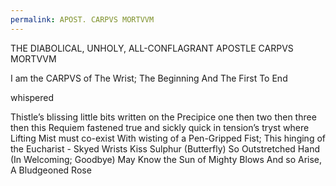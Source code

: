 ```yaml
---
permalink: APOST. CARPVS MORTVVM
---
```

THE DIABOLICAL, UNHOLY, ALL-CONFLAGRANT APOSTLE CARPVS MORTVVM 



I am the CARPVS of The Wrist; 
The Beginning And The First To End



whispered 

Thistle’s blissing
little bits 
written on the Precipice 
one 
then two 
then three 
then this Requiem
fastened true 
and sickly quick 
in tension’s tryst 
where Lifting Mist must co-exist 
With wisting of a Pen-Gripped Fist;
This hinging of the Eucharist - 
Skyed Wrists Kiss Sulphur 
(Butterfly)
So Outstretched Hand 
(In Welcoming; Goodbye)
May Know the Sun of Mighty Blows 
And so 
Arise, 
A Bludgeoned Rose